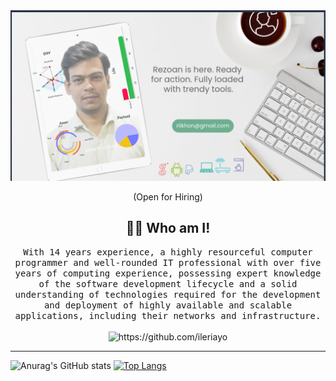 

<!--### Hi there 👋
**rlikhon/rlikhon** is a ✨ _special_ ✨ repository because its `README.md` (this file) appears on your GitHub profile.
<h1 align="center"> 👋 </h1>
Here are some ideas to get you started:

- 🔭 I’m currently working on ...
- 🌱 I’m currently learning ...
- 👯 I’m looking to collaborate on ...
- 🤔 I’m looking for help with ...
- 💬 Ask me about ...
- 📫 How to reach me: Thinking about this  ahhhhhh ... 🤔
- 😄 Pronouns: ...
- ⚡ Fun fact: ...
-->

<div align="center">
  <img src="https://github.com/rlikhon/rlikhon/blob/main/nam.png" alt="header"/>
</div>
<p align="center"> (Open for Hiring)</p>

<h2 align="center"> 👨‍💻 Who am I!</h2>
<p align="center">
  <samp>With 14 years experience, a highly resourceful computer programmer and well-rounded IT professional with over five years of computing experience, possessing expert knowledge of the software development lifecycle and a solid understanding of technologies required for the development and deployment of highly available and scalable applications, including their networks and infrastructure.
  </samp>
  <br> <br>
  <img src="https://komarev.com/ghpvc/?username=ileriayo" alt="https://github.com/ileriayo" />
</p>

<hr>

![Anurag's GitHub stats](https://github-readme-stats.vercel.app/api?username=rlikhon&theme=chartreuse-dark&show_icons=true)
[![Top Langs](https://github-readme-stats.vercel.app/api/top-langs/?username=anuraghazra&layout=compact)](https://github.com/anuraghazra/github-readme-stats)

